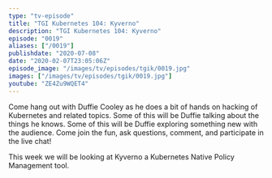```yaml
---
type: "tv-episode"
title: "TGI Kubernetes 104: Kyverno"
description: "TGI Kubernetes 104: Kyverno"
episode: "0019"
aliases: ["/0019"]
publishdate: "2020-07-08"
date: "2020-02-07T23:05:06Z"
episode_image: "/images/tv/episodes/tgik/0019.jpg"
images: ["/images/tv/episodes/tgik/0019.jpg"]
youtube: "ZE4Zu9WQET4"
---
```


Come hang out with Duffie Cooley as he does a bit of hands on hacking of Kubernetes and related topics. Some of this will be Duffie talking about the things he knows. Some of this will be Duffie exploring something new with the audience. Come join the fun, ask questions, comment, and participate in the live chat!

This week we will be looking at Kyverno a Kubernetes Native Policy Management tool.
